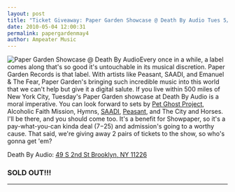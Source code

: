 ```yaml
---
layout: post
title: "Ticket Giveaway: Paper Garden Showcase @ Death By Audio Tues 5/4"
date: 2010-05-04 12:00:31
permalink: papergardenmay4
author: Ampeater Music
---
```

![](http://ampeatermusic.com/wp-content/uploads/2010/05/colorbarDBA-576x1024.jpg "Paper Garden Showcase @ Death By Audio")Every once in a while, a label comes along that's so good it's untouchable in its musical discretion. Paper Garden Records is that label. With artists like Peasant, SAADI, and Emanuel & The Fear, Paper Garden's bringing such incredible music into this world that we can't help but give it a digital salute. If you live within 500 miles of New York City, Tuesday's Paper Garden showcase at Death By Audio is a moral imperative. You can look forward to sets by [Pet Ghost Project](http://ampeatermusic.com/aem007), Alcoholic Faith Mission, Hymns, [SAADI](http://ampeatermusic.com/aem067), [Peasant](http://ampeatermusic.com/aem071), and The City and Horses. I'll be there, and you should come too. It's a benefit for Showpaper, so it's a pay-what-you-can kinda deal ($7-$25) and admission's going to a worthy cause. That said, we're giving away 2 pairs of tickets to the show, so who's gonna get 'em?

<!-- more -->

Death By Audio: [49 S 2nd St Brooklyn, NY 11226](http://maps.google.com/maps?q=49+S+2nd+St+Brooklyn,+NY+11226&oe=utf-8&rls=org.mozilla:en-US:official&client=firefox-a&um=1&ie=UTF-8&hq=&hnear=49+S+2nd+St,+Brooklyn,+NY+11211&gl=us&ei=KErfS9m2HZKW8ATGtIyQAg&sa=X&oi=geocode_result&ct=title&resnum=1&ved=0CAcQ8gEwAA)

### SOLD OUT!!!

---

